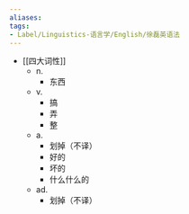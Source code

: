 ```yaml
---
aliases:
tags:
- Label/Linguistics-语言学/English/徐磊英语法
---
```


- [[四大词性]]
    - n.
        - 东西
    - v.
        - 搞
        - 弄
        - 整
    - a.
        - 划掉（不译）
        - 好的
        - 坏的
        - 什么什么的
    - ad.
        - 划掉（不译）

